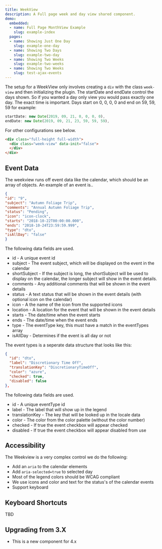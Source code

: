 ```yaml
---
title: WeekView
description: A Full page week and day view shared component.
demo:
  embedded:
  - name: Full Page MonthView Example
    slug: example-index
  pages:
  - name: Showing Just One Day
    slug: example-one-day
  - name: Showing Two Days
    slug: example-two-day
  - name: Showing Two Weeks
    slug: example-two-weeks
  - name: Showing Two Weeks
    slug: test-ajax-events
---
```


The setup for a WeekView only involves creating a `div` with the class `week-view` and then initializing the plugin. The startDate and endDate control the days shown.
So if you wanted a day only view you would pass exactly one day. The exact time is important. Days start on 0, 0, 0, 0 and end on 59, 59, 59 for example:

```javascript
startDate: new Date(2019, 09, 21, 0, 0, 0, 0),
endDate: new Date(2019, 09, 21, 23, 59, 59, 59),
```

For other configurations see below.

```html
<div class="full-height full-width">
  <div class="week-view" data-init="false">
  </div>
</div>

```

## Event Data

The weekview runs off event data like the calendar, which should be an array of objects. An example of an event is..

```JSON
{
"id": "9",
"subject": "Autumn Foliage Trip",
"comments": "Annual Autumn Foliage Trip",
"status": "Pending",
"icon": "icon-clock",
"starts": "2018-10-22T00:00:00.000",
"ends": "2018-10-24T23:59:59.999",
"type": "dto",
"isAllDay": "false"
}
```

The following data fields are used.

- id - A unique event id
- subject - The event subject, which will be displayed on the event in the calendar
- shortSubject - If the subject is long, the shortSubject will be used to display on the calendar, the longer subject will show in the event details.
- comments - Any additional comments that will be shown in the event details
- status - A text status that will be shown in the event details (with optional icon on the calendar)
- icon - A the name of the icon from the supported icons
- location - A location for the event that will be shown in the event details
- starts - The date/time when the event starts
- ends - The date/time when the event ends
- type - The eventType key, this must have a match in the eventTypes array
- isAllDay - Determines if the event is all day or not

The event types is a seperate data structure that looks like this:

```JSON
{
  "id": "dto",
  "label": "Discretionary Time Off",
  "translationKey": "DiscretionaryTimeOff",
  "color": "azure",
  "checked": true,
  "disabled": false
},
```

The following data fields are used.

- id - A unique eventType id
- label - The label that will show up in the legend
- translationKey - The key that will be looked up in the locale data
- color - The color from the color palette (without the color number)
- checked - If true the event checkbox will appear checked
- disabled - If true the event checkbox will appear disabled from use

## Accessibility

The Weekview is a very complex control we do the following:

- Add an `aria` to the calendar elements
- Add `aria-selected=true` to selected day
- Most of the legend colors should be WCAG compliant
- We use icons and color and text for the status's of the calendar events
- Support keyboard

## Keyboard Shortcuts

TBD

## Upgrading from 3.X

- This is a new component for 4.x

